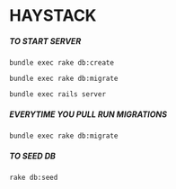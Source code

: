 # HAYSTACK


##### TO START SERVER
```bundle exec rake db:create```

```bundle exec rake db:migrate```

```bundle exec rails server```

##### EVERYTIME YOU PULL RUN MIGRATIONS

```bundle exec rake db:migrate```

##### TO SEED DB
```rake db:seed```


